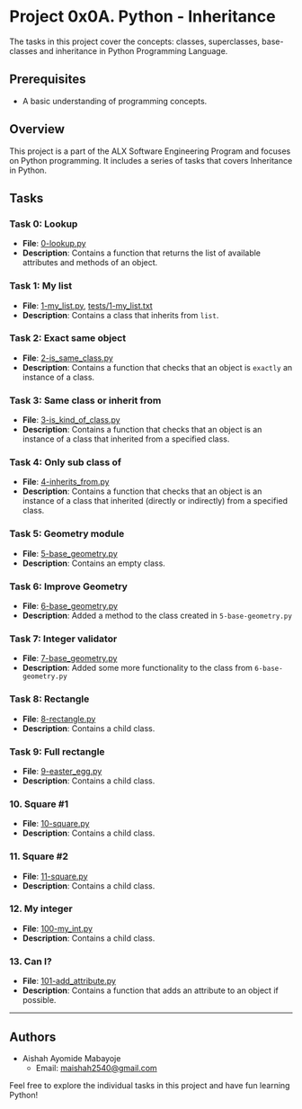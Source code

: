 # Project 0x0A. Python - Inheritance

The tasks in this project cover the concepts: classes, superclasses, base-classes and inheritance in Python Programming Language.

## Prerequisites

- A basic understanding of programming concepts.

## Overview

This project is a part of the ALX Software Engineering Program and focuses on Python programming. It includes a series of tasks that covers Inheritance in Python.

## Tasks

### Task 0: Lookup

- **File**: [0-lookup.py](https://github.com/m-aishah/alx-higher_level_programming/blob/master/0x0A-python-inheritance/0-lookup.py)
- **Description**: Contains a function that returns the list of available attributes and methods of an object.

### Task 1: My list

- **File**: [1-my_list.py](https://github.com/m-aishah/alx-higher_level_programming/blob/master/0x0A-python-inheritance/1-my_list.py), [tests/1-my_list.txt](https://github.com/m-aishah/alx-higher_level_programming/blob/master/0x0A-python-inheritance/tests/1-my_list.txt)
- **Description**: Contains a class that inherits from `list`.

### Task 2: Exact same object

- **File**: [2-is_same_class.py](https://github.com/m-aishah/alx-higher_level_programming/blob/master/0x0A-python-inheritance/2-is_same_class.py)
- **Description**: Contains a function that checks that an object is `exactly` an instance of a class.

### Task 3: Same class or inherit from

- **File**: [3-is_kind_of_class.py](https://github.com/m-aishah/alx-higher_level_programming/blob/master/0x0A-python-inheritance/3-is_kind_of_class.py)
- **Description**: Contains a function that checks that an object is an instance of a class that inherited from a specified class.

### Task 4: Only sub class of

- **File**: [4-inherits_from.py](https://github.com/m-aishah/alx-higher_level_programming/blob/master/0x0A-python-inheritance/4-inherits_from.py)
- **Description**: Contains a function that checks that an object is an instance of a class that inherited (directly or indirectly) from a specified class.

### Task 5: Geometry module

- **File**: [5-base_geometry.py](https://github.com/m-aishah/alx-higher_level_programming/blob/master/0x0A-python-inheritance/5-base_geometry.py)
- **Description**: Contains an empty class.

### Task 6: Improve Geometry

- **File**: [6-base_geometry.py](https://github.com/m-aishah/alx-higher_level_programming/blob/master/0x0A-python-inheritance/6-base_geometry.py)
- **Description**: Added a method to the class created in `5-base-geometry.py`

### Task 7: Integer validator

- **File**: [7-base_geometry.py](https://github.com/m-aishah/alx-higher_level_programming/blob/master/0x0A-python-inheritance/7-base_geometry.py)
- **Description**: Added some more functionality to the class from `6-base-geometry.py`

### Task 8: Rectangle

- **File**: [8-rectangle.py](https://github.com/m-aishah/alx-higher_level_programming/blob/master/0x0A-python-inheritance/8-rectangle.py)
- **Description**: Contains a child class.

### Task 9: Full rectangle

- **File**: [9-easter_egg.py](https://github.com/m-aishah/alx-higher_level_programming/blob/master/0x0A-python-inheritance/9-rectangle.py)
- **Description**: Contains a child class.

### 10. Square #1

- **File**: [10-square.py](https://github.com/m-aishah/alx-higher_level_programming/blob/master/0x0A-python-inheritance/10-square.py)
- **Description**: Contains a child class.

### 11. Square #2

- **File**: [11-square.py](https://github.com/m-aishah/alx-higher_level_programming/blob/master/0x0A-python-inheritance/11-square.py)
- **Description**: Contains a child class.

### 12. My integer

- **File**: [100-my_int.py](https://github.com/m-aishah/alx-higher_level_programming/blob/master/0x0A-python-inheritance/100-my_int.py)
- **Description**: Contains a child class.

### 13. Can I?

- **File**: [101-add_attribute.py](https://github.com/m-aishah/alx-higher_level_programming/blob/master/0x0A-python-inheritance/101-add_attribute.py)
- **Description**: Contains a function that adds an attribute to an object if possible.

---

## Authors

- Aishah Ayomide Mabayoje
  - Email: maishah2540@gmail.com

Feel free to explore the individual tasks in this project and have fun learning Python!
